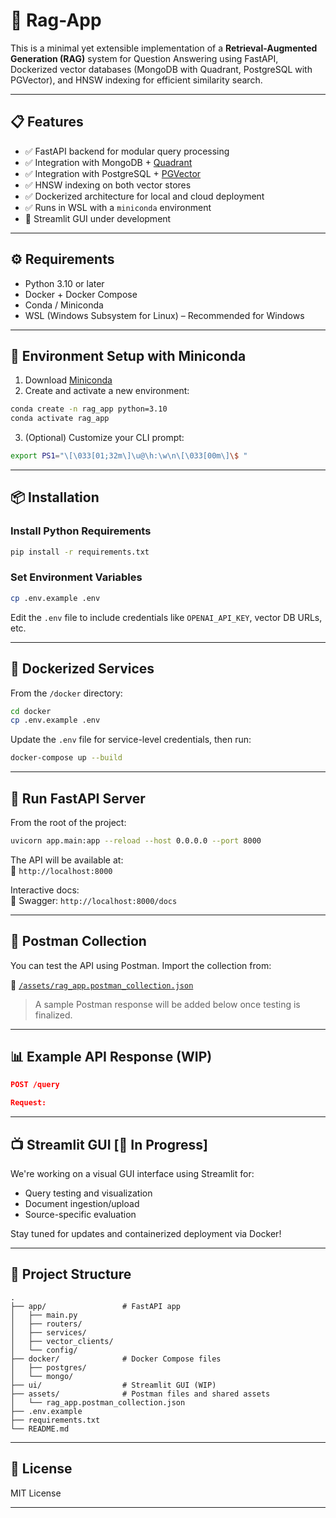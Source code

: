 # 🧠 Rag-App

This is a minimal yet extensible implementation of a **Retrieval-Augmented Generation (RAG)** system for Question Answering using FastAPI, Dockerized vector databases (MongoDB with Quadrant, PostgreSQL with PGVector), and HNSW indexing for efficient similarity search.

---

## 📋 Features

- ✅ FastAPI backend for modular query processing
- ✅ Integration with MongoDB + [Quadrant](https://quadrantdb.com/)
- ✅ Integration with PostgreSQL + [PGVector](https://github.com/pgvector/pgvector)
- ✅ HNSW indexing on both vector stores
- ✅ Dockerized architecture for local and cloud deployment
- ✅ Runs in WSL with a `miniconda` environment
- 🔄 Streamlit GUI under development

---

## ⚙️ Requirements

- Python 3.10 or later
- Docker + Docker Compose
- Conda / Miniconda
- WSL (Windows Subsystem for Linux) – Recommended for Windows

---

## 🐍 Environment Setup with Miniconda

1. Download [Miniconda](https://www.anaconda.com/docs/getting-started/miniconda/install)
2. Create and activate a new environment:

```bash
conda create -n rag_app python=3.10
conda activate rag_app
```

3. (Optional) Customize your CLI prompt:

```bash
export PS1="\[\033[01;32m\]\u@\h:\w\n\[\033[00m\]\$ "
```

---

## 📦 Installation

### Install Python Requirements

```bash
pip install -r requirements.txt
```

### Set Environment Variables

```bash
cp .env.example .env
```

Edit the `.env` file to include credentials like `OPENAI_API_KEY`, vector DB URLs, etc.

---

## 🐳 Dockerized Services

From the `/docker` directory:

```bash
cd docker
cp .env.example .env
```

Update the `.env` file for service-level credentials, then run:

```bash
docker-compose up --build
```

---

## 🚀 Run FastAPI Server

From the root of the project:

```bash
uvicorn app.main:app --reload --host 0.0.0.0 --port 8000
```

The API will be available at:  
📍 `http://localhost:8000`

Interactive docs:  
📖 Swagger: `http://localhost:8000/docs`  

---

## 🧪 Postman Collection

You can test the API using Postman. Import the collection from:

📂 [`/assets/rag_app.postman_collection.json`](/assets/rag_app.postman_collection.json)

> A sample Postman response will be added below once testing is finalized.

---

## 📊 Example API Response (WIP)

```json
POST /query

Request:

```

---

## 📺 Streamlit GUI [🚧 In Progress]

We're working on a visual GUI interface using Streamlit for:

- Query testing and visualization
- Document ingestion/upload
- Source-specific evaluation

Stay tuned for updates and containerized deployment via Docker!

---

## 🧱 Project Structure

```
.
├── app/                 # FastAPI app
│   ├── main.py
│   ├── routers/
│   ├── services/
│   ├── vector_clients/
│   └── config/
├── docker/              # Docker Compose files
│   ├── postgres/
│   └── mongo/
├── ui/                  # Streamlit GUI (WIP)
├── assets/              # Postman files and shared assets
│   └── rag_app.postman_collection.json
├── .env.example
├── requirements.txt
└── README.md
```

---

## 📜 License

MIT License

---

